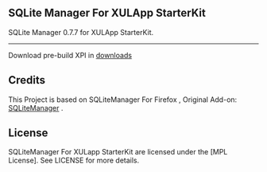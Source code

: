 SQLite Manager For XULApp StarterKit
-----------------------------
SQLite Manager 0.7.7 for XULApp StarterKit.


-----------------------------
Download pre-build XPI in [downloads](https://github.com/racklin/xulapp-starterkit-addon-sqlitemanager/tree/master/downloads)


Credits
-----------------------------
This Project is based on SQLiteManager For Firefox , Original Add-on: [SQLiteManager](https://addons.mozilla.org/en-us/firefox/addon/sqlite-manager/) .


License
-----------------------------
SQLiteManager For XULapp StarterKit are licensed under the [MPL License].
See LICENSE for more details.
